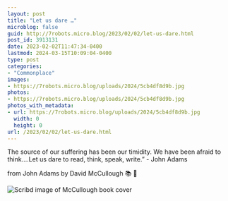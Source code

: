 ```yaml
---
layout: post
title: "Let us dare …"
microblog: false
guid: http://7robots.micro.blog/2023/02/02/let-us-dare.html
post_id: 3913131
date: 2023-02-02T11:47:34-0400
lastmod: 2024-03-15T10:09:04-0400
type: post
categories:
- "Commonplace"
images:
- https://7robots.micro.blog/uploads/2024/5cb4df8d9b.jpg
photos:
- https://7robots.micro.blog/uploads/2024/5cb4df8d9b.jpg
photos_with_metadata:
- url: https://7robots.micro.blog/uploads/2024/5cb4df8d9b.jpg
  width: 0
  height: 0
url: /2023/02/02/let-us-dare.html
---
```

The source of our suffering has been our timidity. We have been afraid to think….Let us dare to read, think, speak, write.” - John Adams

from John Adams by David McCullough  📚 💬

![Scribd image of McCullough book cover](https://7robots.micro.blog/uploads/2024/5cb4df8d9b.jpg "Scribd image of McCullough book cover")
